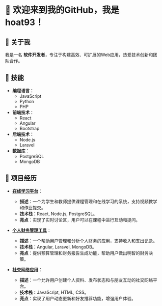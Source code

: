 # 👋 欢迎来到我的GitHub，我是 **hoat93**！

## 👤 关于我
我是一名 **软件开发者**，专注于构建高效、可扩展的Web应用，热爱技术创新和团队合作。

## 🔧 技能
- **编程语言**：
  - JavaScript
  - Python
  - PHP
- **前端技术**：
  - React
  - Angular
  - Bootstrap
- **后端技术**：
  - Node.js
  - Laravel
- **数据库**：
  - PostgreSQL
  - MongoDB


## 🌟 项目经历
- **[在线学习平台](https://github.com/hoat93/online-learning-platform)**：
  - **描述**：一个为学生和教师提供课程管理和在线学习的系统，支持视频教学和作业提交。
  - **技术栈**：React, Node.js, PostgreSQL。
  - **亮点**：实现了实时讨论区，用户可以在课程中进行互动和提问。

- **[个人财务管理工具](https://github.com/hoat93/finance-management-tool)**：
  - **描述**：一个帮助用户管理和分析个人财务的应用，支持收入和支出记录。
  - **技术栈**：Angular, Laravel, MongoDB。
  - **亮点**：提供预算管理和财务报告生成功能，帮助用户做出明智的财务决策。

- **[社交网络应用](https://github.com/hoat93/social-network-app)**：
  - **描述**：一个允许用户创建个人资料、发布状态和与朋友互动的社交网络平台。
  - **技术栈**：JavaScript, HTML, CSS。
  - **亮点**：实现了用户动态更新和好友推荐功能，增强用户体验。

